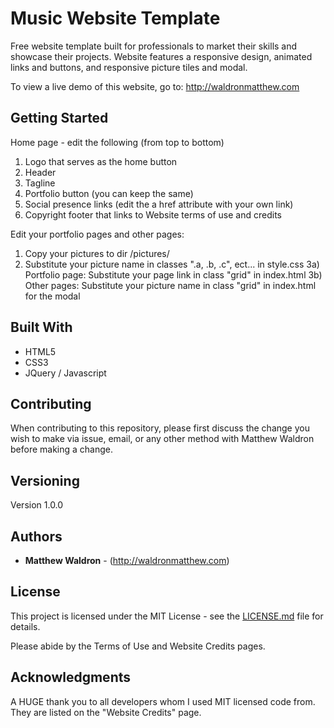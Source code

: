 # Music Website Template

Free website template built for professionals to market their skills and showcase their projects. Website features a responsive design, animated links and buttons, and responsive picture tiles and modal.

To view a live demo of this website, go to: http://waldronmatthew.com

## Getting Started

Home page - edit the following (from top to bottom)

1) Logo that serves as the home button
2) Header
3) Tagline
4) Portfolio button (you can keep the same)
5) Social presence links (edit the a href attribute with your own link)
6) Copyright footer that links to Website terms of use and credits

Edit your portfolio pages and other pages:

1) Copy your pictures to dir /pictures/
2) Substitute your picture name in classes ".a, .b, .c", ect... in style.css
3a) Portfolio page: Substitute your page link in class "grid" in index.html
3b) Other pages: Substitute your picture name in class "grid" in index.html for the modal


## Built With

* HTML5
* CSS3
* JQuery / Javascript

## Contributing

When contributing to this repository, please first discuss the change you wish to make via issue, email, or any other method with Matthew Waldron before making a change.

## Versioning

Version 1.0.0

## Authors

* **Matthew Waldron** - (http://waldronmatthew.com)

## License

This project is licensed under the MIT License - see the [LICENSE.md](LICENSE.md) file for details.

Please abide by the Terms of Use and Website Credits pages.

## Acknowledgments

A HUGE thank you to all developers whom I used MIT licensed code from. They are listed on the "Website Credits" page. 

